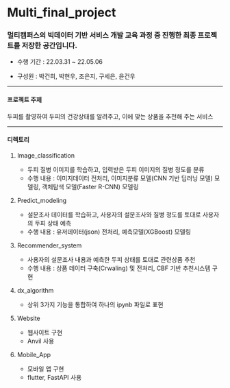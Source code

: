 # Multi_final_project

### 멀티캠퍼스의 빅데이터 기반 서비스 개발 교육 과정 중 진행한 최종 프로젝트를 저장한 공간입니다.

- 수행 기간 : 22.03.31 ~ 22.05.06

- 구성원 : 박건희, 박현우, 조은지, 구세은, 윤건우

---
#### 프로젝트 주제

두피를 촬영하여 두피의 건강상태를 알려주고, 이에 맞는 상품을 추천해 주는 서비스

---
#### 디렉토리

01. Image_classification
    - 두피 질병 이미지를 학습하고, 입력받은 두피 이미지의 질병 정도를 분류
    - 수행 내용 : 이미지데이터 전처리, 이미지분류 모델(CNN 기반 딥러닝 모델) 모델링, 객체탐색 모델(Faster R-CNN) 모델링 

02. Predict_modeling
    - 설문조사 데이터를 학습하고, 사용자의 설문조사와 질병 정도를 토대로 사용자의 두피 상태 예측
    - 수행 내용 : 유저데이터(json) 전처리, 예측모델(XGBoost) 모델링

03. Recommender_system
    - 사용자의 설문조사 내용과 예측한 두피 상태를 토대로 관련상품 추천
    - 수행 내용 : 상품 데이터 구축(Crwaling) 및 전처리, CBF 기반 추천시스템 구현

04. dx_algorithm
    - 상위 3가지 기능을 통합하여 하나의 ipynb 파일로 표현

05. Website
    - 웹사이트 구현
    - Anvil 사용

06. Mobile_App
    - 모바일 앱 구현
    - flutter, FastAPI 사용